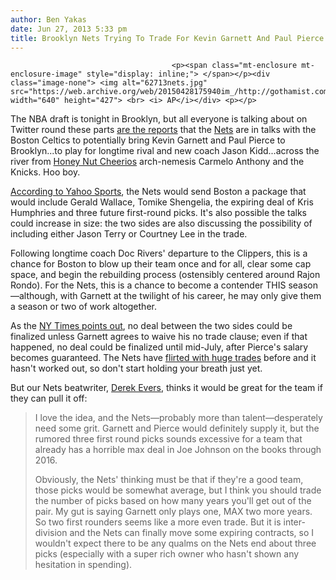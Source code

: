 ```yaml
---
author: Ben Yakas
date: Jun 27, 2013 5:33 pm
title: Brooklyn Nets Trying To Trade For Kevin Garnett And Paul Pierce
---
```


	
										<p><span class="mt-enclosure mt-enclosure-image" style="display: inline;"> </span></p><div class="image-none"> <img alt="62713nets.jpg" src="https://web.archive.org/web/20150428175940im_/http://gothamist.com/attachments/byakas/62713nets.jpg" width="640" height="427"> <br> <i> AP</i></div> <p></p>

<p>The NBA draft is tonight in Brooklyn, but all everyone is talking about on Twitter round these parts <a href="https://web.archive.org/web/20150428175940/http://espn.go.com/nba/story/_/id/9429958/sources-brooklyn-nets-seek-trade-boston-celtics-kevin-garnett-paul-pierce">are the reports</a> that the <a href="https://web.archive.org/web/20150428175940/http://gothamist.com/tags/brooklynnets">Nets</a> are in talks with the Boston Celtics to potentially bring Kevin Garnett and Paul Pierce to Brooklyn...to play for longtime rival and new coach Jason Kidd...across the river from <a href="https://web.archive.org/web/20150428175940/http://gothamist.com/tags/kevingarnett">Honey Nut Cheerios</a> arch-nemesis Carmelo Anthony and the Knicks. Hoo boy.</p>

<p><a href="https://web.archive.org/web/20150428175940/http://sports.yahoo.com/news/nba--nets-pursuing-trade-for-kevin-garnett--paul-pierce-171213145.html">According to Yahoo Sports</a>, the Nets would send Boston a package that would include Gerald Wallace, Tomike Shengelia, the expiring deal of Kris Humphries and three future first-round picks. It&apos;s also possible the talks could increase in size: the two sides are also discussing the possibility of including either Jason Terry or Courtney Lee in the trade. </p>

<p>Following longtime coach Doc Rivers&apos; departure to the Clippers, this is a chance for Boston to blow up their team once and for all, clear some cap space, and begin the rebuilding process (ostensibly centered around Rajon Rondo). For the Nets, this is a chance to become a contender THIS season&#x2014;although, with Garnett at the twilight of his career, he may only give them a season or two of work altogether.</p>

<p>As the <a href="https://web.archive.org/web/20150428175940/http://www.nytimes.com/2013/06/28/sports/basketball/nets-working-on-trade-for-garnett-pierce.html?partner=rss&amp;emc=rss&amp;smid=tw-nytimes">NY Times points out</a>, no deal between the two sides could be finalized unless Garnett agrees to waive his no trade clause; even if that happened, no deal could be finalized until mid-July, after Pierce&apos;s salary becomes guaranteed. The Nets have <a href="https://web.archive.org/web/20150428175940/http://gothamist.com/tags/dwighthoward">flirted with huge trades</a> before and it hasn&apos;t worked out, so don&apos;t start holding your breath just yet. </p>

<p>But our Nets beatwriter, <a href="https://web.archive.org/web/20150428175940/https://twitter.com/derekevers">Derek Evers</a>, thinks it would be great for the team if they can pull it off:</p>

<blockquote>I love the idea, and the Nets&#x2014;probably more than talent&#x2014;desperately need some grit. Garnett and Pierce would definitely supply it, but the rumored three first round picks sounds excessive for a team that already has a horrible max deal in Joe Johnson on the books through 2016. 

<p>Obviously, the Nets&apos; thinking must be that if they&apos;re a good team, those picks would be somewhat average, but I think you should trade the number of picks based on how many years you&apos;ll get out of the pair. My gut is saying Garnett only plays one, MAX two more years. So two first rounders seems like a more even trade. But it is inter-division and the Nets can finally move some expiring contracts, so I wouldn&apos;t expect there to be any qualms on the Nets end about three picks (especially with a super rich owner who hasn&apos;t shown any hesitation in spending).</p></blockquote><p></p>					
										
									
				